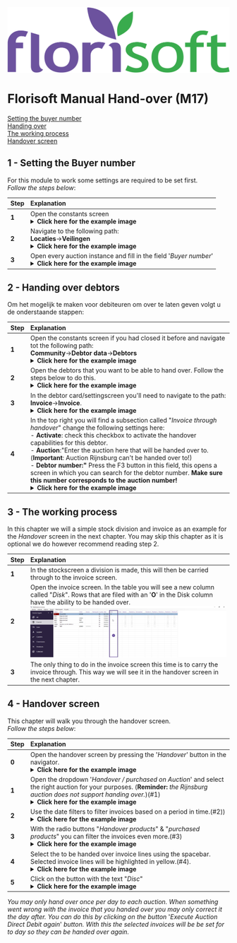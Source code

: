 <img src="../../fslogo.png">

# Florisoft Manual Hand-over (M17)

[Setting the buyer number](#1---setting-the-buyer-number)  
[Handing over](#2---handing-over-debtors)  
[The working process](#3---the-working-process)  
[Handover screen](#4---handover-screen)    

## 1 - Setting the Buyer number

For this module to work some settings are required to be set first. <br>*Follow the steps below*:

|Step|Explanation|
|:--|:--|
|**1**|Open the constants screen<details><summary><b>Click here for the example image</b></summary><img src=".Handover Manual/media/image1.png"></details>|
|**2**|Navigate to the following path: <br>**Locaties**→**Veilingen**<details><summary><b>Click here for the example image</b></summary><img src=".Handover Manual/media/image2.png"></details>|
|**3**|Open every auction instance and fill in the field '*Buyer number*'<details><summary><b>Click here for the example image</b></summary><img src=".Handover Manual/media/image3.png"></details>|

## 2 - Handing over debtors

Om het mogelijk te maken voor debiteuren om over te laten geven volgt u de onderstaande stappen:

|Step|Explanation|
|:--|:--|
|**1**|Open the constants screen if you had closed it before and navigate tot the following path:<br>**Community**→**Debtor data**→**Debtors**<details><summary><b>Click here for the example image</b></summary><img src=".Handover Manual/media/image4.png"></details>|
|**2**|Open the debtors that you want to be able to hand over. Follow the steps below to do this.<details><summary><b>Click here for the example image</b></summary><img src=".Handover Manual/media/image4.png"></details>|
|**3**|In the debtor card/settingscreen you'll need to navigate to the path:<br>**Invoice**→**Invoice**.<details><summary><b>Click here for the example image</b></summary><img src=".Handover Manual/media/image4.png"></details>|
|**4**|In the top right you will find a subsection called "*Invoice through handover*" change the following settings here:<br>- **Activate**: check this checkbox to activate the handover capabilities for this debtor.<br>- **Auction**:"Enter the auction here that will be handed over to.(**Important**: Auction Rijnsburg can't be handed over to!)<br>- **Debtor number:"** Press the F3 button in this field, this opens a screen in which you can search for the debtor number. **Make sure this number corresponds to the auction number!**<details><summary><b>Click here for the example image</b></summary><img src=".Handover Manual/media/image4.png"></details>|


## 3 - The working process
 
In this chapter we will a simple stock division and invoice as an example for the *Handover* screen in the next chapter. You may skip this chapter as it is optional we do however recommend reading step 2.

|Step|Explanation|
|:--|:--|
|**1**|In the stockscreen a division is made, this will then be carried through to the invoice screen.|
|**2**|Open the invoice screen. In the table you will see a new column called "*Disk*". Rows that are filed with an '**O**' in the Disk column have the ability to be handed over.</b></summary><img src=".Handover Manual/media/image5.png"></details>|
|**3**|The only thing to do in the invoice screen this time is to carry the invoice through. This way we will see it in the handover screen in the next chapter.|


## 4 - Handover screen

This chapter will walk you through the handover screen.<br>*Follow the steps below*:

|Step|Explanation|
|:--|:--|
|**0**|Open the handover screen  by pressing the '*Handover*' button in the navigator.<details><summary><b>Click here for the example image</b></summary><img src=".Handover Manual/media/image6.png"></details>|
|**1**|Open the dropdown '*Handover / purchased on Auction*' and select the right auction for your purposes. (**Reminder:** *the Rijnsburg auction does not support handing over.*)(#1)<details><summary><b>Click here for the example image</b></summary><img src=".Handover Manual/media/image7.png"></details>|
|**2**|Use the date filters to filter invoices based on a period in time.(#2))<details><summary><b>Click here for the example image</b></summary><img src=".Handover Manual/media/image7.png"></details>|
|**3**|With the radio buttons "*Handover products*" & "*purchased products*" you can filter the invoices even more.(#3)<details><summary><b>Click here for the example image</b></summary><img src=".Handover Manual/media/image7.png"></details>|
|**4**|Select the to be handed over invoice lines using the spacebar. Selected invoice lines will be highlighted in yellow.(#4).<details><summary><b>Click here for the example image</b></summary><img src=".Handover Manual/media/image7.png"></details>|
|**5**|Click on the button with the text "*Disc*" <details><summary><b>Click here for the example image</b></summary><img src=".Handover Manual/media/image7.png"></details>|


*You may only hand over once per day to each auction. When something went wrong with the invoice that you handed over you may only correct it the day after. You can do this by clicking on the button* '*Execute Auction Direct Debit again*' *button. With this the selected invoices will be be set for to day so they can be handed over again.*